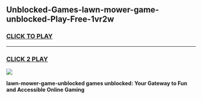 
## Unblocked-Games-lawn-mower-game-unblocked-Play-Free-1vr2w
<h3>
<a href="https://premium76.site?title=lawn-mower-game-unblocked&ref=20M">CLICK TO PLAY</a></h3>
<hr>

<h3>
<a href="https://premium76.site?title=lawn-mower-game-unblocked&ref=20M">CLICK 2 PLAY</a>
  
</h3>

<a href="https://premium76.site?title=lawn-mower-game-unblocked&ref=19M"><img src="https://clearcache.store/games.png"></a>


**lawn-mower-game-unblocked games unblocked: Your Gateway to Fun and Accessible Online Gaming**
